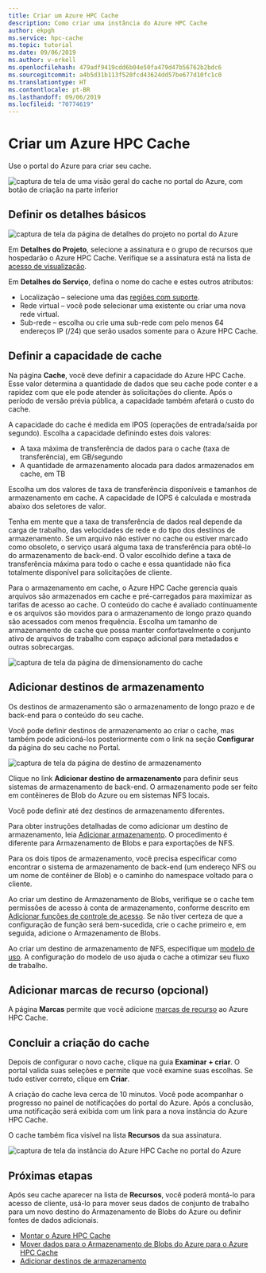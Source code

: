 ```yaml
---
title: Criar um Azure HPC Cache
description: Como criar uma instância do Azure HPC Cache
author: ekpgh
ms.service: hpc-cache
ms.topic: tutorial
ms.date: 09/06/2019
ms.author: v-erkell
ms.openlocfilehash: 479adf9419cdd6b04e50fa479d47b56762b2bdc6
ms.sourcegitcommit: a4b5d31b113f520fcd43624dd57be677d10fc1c0
ms.translationtype: HT
ms.contentlocale: pt-BR
ms.lasthandoff: 09/06/2019
ms.locfileid: "70774619"
---
```

# <a name="create-an-azure-hpc-cache"></a>Criar um Azure HPC Cache

Use o portal do Azure para criar seu cache.

![captura de tela de uma visão geral do cache no portal do Azure, com botão de criação na parte inferior](media/hpc-cache-home-page.png)

## <a name="define-basic-details"></a>Definir os detalhes básicos

![captura de tela da página de detalhes do projeto no portal do Azure](media/create-1.png)

Em **Detalhes do Projeto**, selecione a assinatura e o grupo de recursos que hospedarão o Azure HPC Cache. Verifique se a assinatura está na lista de [acesso de visualização](hpc-cache-prereqs.md#azure-subscription).

Em **Detalhes do Serviço**, defina o nome do cache e estes outros atributos:

* Localização – selecione uma das [regiões com suporte](hpc-cache-overview.md#region-availability).
* Rede virtual – você pode selecionar uma existente ou criar uma nova rede virtual.
* Sub-rede – escolha ou crie uma sub-rede com pelo menos 64 endereços IP (/24) que serão usados somente para o Azure HPC Cache.

## <a name="set-cache-capacity"></a>Definir a capacidade de cache
<!-- change link in GUI -->

Na página **Cache**, você deve definir a capacidade do Azure HPC Cache. Esse valor determina a quantidade de dados que seu cache pode conter e a rapidez com que ele pode atender às solicitações do cliente. Após o período de versão prévia pública, a capacidade também afetará o custo do cache.

A capacidade do cache é medida em IPOS (operações de entrada/saída por segundo). Escolha a capacidade definindo estes dois valores:

* A taxa máxima de transferência de dados para o cache (taxa de transferência), em GB/segundo
* A quantidade de armazenamento alocada para dados armazenados em cache, em TB

Escolha um dos valores de taxa de transferência disponíveis e tamanhos de armazenamento em cache. A capacidade de IOPS é calculada e mostrada abaixo dos seletores de valor.

Tenha em mente que a taxa de transferência de dados real depende da carga de trabalho, das velocidades de rede e do tipo dos destinos de armazenamento. Se um arquivo não estiver no cache ou estiver marcado como obsoleto, o serviço usará alguma taxa de transferência para obtê-lo do armazenamento de back-end. O valor escolhido define a taxa de transferência máxima para todo o cache e essa quantidade não fica totalmente disponível para solicitações de cliente.

Para o armazenamento em cache, o Azure HPC Cache gerencia quais arquivos são armazenados em cache e pré-carregados para maximizar as tarifas de acesso ao cache. O conteúdo do cache é avaliado continuamente e os arquivos são movidos para o armazenamento de longo prazo quando são acessados com menos frequência. Escolha um tamanho de armazenamento de cache que possa manter confortavelmente o conjunto ativo de arquivos de trabalho com espaço adicional para metadados e outras sobrecargas.

![captura de tela da página de dimensionamento do cache](media/create-cache-iops.png)

## <a name="add-storage-targets"></a>Adicionar destinos de armazenamento

Os destinos de armazenamento são o armazenamento de longo prazo e de back-end para o conteúdo do seu cache.

Você pode definir destinos de armazenamento ao criar o cache, mas também pode adicioná-los posteriormente com o link na seção **Configurar** da página do seu cache no Portal.

![captura de tela da página de destino de armazenamento](media/create-targets.png)

Clique no link **Adicionar destino de armazenamento** para definir seus sistemas de armazenamento de back-end. O armazenamento pode ser feito em contêineres de Blob do Azure ou em sistemas NFS locais.

Você pode definir até dez destinos de armazenamento diferentes.

Para obter instruções detalhadas de como adicionar um destino de armazenamento, leia [Adicionar armazenamento](hpc-cache-add-storage.md). O procedimento é diferente para Armazenamento de Blobs e para exportações de NFS.

Para os dois tipos de armazenamento, você precisa especificar como encontrar o sistema de armazenamento de back-end (um endereço NFS ou um nome de contêiner de Blob) e o caminho do namespace voltado para o cliente.

Ao criar um destino de Armazenamento de Blobs, verifique se o cache tem permissões de acesso à conta de armazenamento, conforme descrito em [Adicionar funções de controle de acesso](hpc-cache-add-storage.md#add-the-access-control-roles-to-your-account). Se não tiver certeza de que a configuração de função será bem-sucedida, crie o cache primeiro e, em seguida, adicione o Armazenamento de Blobs.

Ao criar um destino de armazenamento de NFS, especifique um [modelo de uso](hpc-cache-add-storage.md#choose-a-usage-model). A configuração do modelo de uso ajuda o cache a otimizar seu fluxo de trabalho.

## <a name="add-resource-tags-optional"></a>Adicionar marcas de recurso (opcional)

A página **Marcas** permite que você adicione [marcas de recurso](https://go.microsoft.com/fwlink/?linkid=873112) ao Azure HPC Cache. 

## <a name="finish-creating-the-cache"></a>Concluir a criação do cache

Depois de configurar o novo cache, clique na guia **Examinar + criar**. O portal valida suas seleções e permite que você examine suas escolhas. Se tudo estiver correto, clique em **Criar**. 

A criação do cache leva cerca de 10 minutos. Você pode acompanhar o progresso no painel de notificações do portal do Azure. Após a conclusão, uma notificação será exibida com um link para a nova instância do Azure HPC Cache. 

O cache também fica visível na lista **Recursos** da sua assinatura. 

![captura de tela da instância do Azure HPC Cache no portal do Azure](media/finished-hpc-cache.png)

## <a name="next-steps"></a>Próximas etapas

Após seu cache aparecer na lista de **Recursos**, você poderá montá-lo para acesso de cliente, usá-lo para mover seus dados de conjunto de trabalho para um novo destino do Armazenamento de Blobs do Azure ou definir fontes de dados adicionais.

* [Montar o Azure HPC Cache](hpc-cache-mount.md)
* [Mover dados para o Armazenamento de Blobs do Azure para o Azure HPC Cache](hpc-cache-ingest.md)
* [Adicionar destinos de armazenamento](hpc-cache-add-storage.md)
